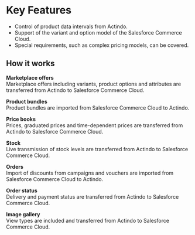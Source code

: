 # Key Features

- Control of product data intervals from Actindo.
- Support of the variant and option model of the Salesforce Commerce Cloud.
- Special requirements, such as complex pricing models, can be covered.


## How it works

**Marketplace offers**   
Marketplace offers including variants, product options and attributes are transferred from Actindo to Salesforce Commerce Cloud.

**Product bundles**   
Product bundles are imported from Salesforce Commerce Cloud to Actindo.

**Price books**   
Prices, graduated prices and time-dependent prices are transferred from Actindo to Salesforce Commerce Cloud.

**Stock**  
Live transmission of stock levels are transferred from Actindo to Salesforce Commerce Cloud.

**Orders**  
Import of discounts from campaigns and vouchers are imported from Salesforce Commerce Cloud to Actindo.

**Order status**   
Delivery and payment status are transferred from Actindo to Salesforce Commerce Cloud.

**Image gallery**   
View types are included and transferred from Actindo to Salesforce Commerce Cloud.
